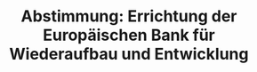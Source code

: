 ---
abstimmung:
  abstimmung: 1
  bundestagssitzung: 142
  datum: 1. Dezember 2023
  legislaturperiode: 20
categories:
- Todo
data:
- title: Abstimmungsergebnis 20231201_1.pdf
  url: /res/2025-btw/abstimmungsergebnisse/20231201_1.pdf
- title: Abstimmungsergebnis 20231201_1_xls.xlsx
  url: /res/2025-btw/abstimmungsergebnisse/20231201_1_xls.xlsx
- title: Abstimmungsergebnis 20231201_1_xls.csv
  url: /res/2025-btw/abstimmungsergebnisse_csv/20231201_1_xls.csv
documents:
- local: /res/2025-btw/drucksachen/2009091.pdf
  summary: '### Gesetzesentwurf der Bundesregierung: Änderungen am Übereinkommen zur
    Errichtung der Europäischen Bank für Wiederaufbau und Entwicklung


    Dieser Gesetzesentwurf der Bundesregierung dient der Ratifizierung von Änderungen
    des Übereinkommens zur Errichtung der Europäischen Bank für Wiederaufbau und Entwicklung
    (EBWE).  Die Änderungen betreffen die Erweiterung des Tätigkeitsbereichs der EBWE
    auf Subsahara-Afrika und den Irak sowie die Aufhebung der satzungsmäßigen Kapitalbeschränkung
    für die ordentliche Geschäftstätigkeit.


    **Kernpunkte und Ziele:**


    * Erweiterung des Tätigkeitsbereichs der EBWE auf Subsahara-Afrika und den Irak

    * Aufhebung der satzungsmäßigen Kapitalbeschränkung für die EBWE

    * Effizientere Nutzung des Kapitals der EBWE

    * Beitrag zur Erreichung der UN-Agenda 2030 für nachhaltige Entwicklung'
  title: Drucksache 20/9091
  url: https://dserver.bundestag.de/btd/20/090/2009091.pdf
- local: /res/2025-btw/drucksachen/2009566.pdf
  summary: '### Beschlussempfehlung und Bericht des Finanzausschusses


    Der Finanzausschuss empfiehlt die Annahme des Gesetzentwurfs der Bundesregierung
    zur Ratifizierung von Änderungen des Übereinkommens zur Errichtung der Europäischen
    Bank für Wiederaufbau und Entwicklung (EBWE).


    **Kernpunkte und Ziele:**


    * Erweiterung des Tätigkeitsbereichs der EBWE auf Subsahara-Afrika und den Irak.

    * Aufhebung der satzungsmäßigen Kapitalbeschränkung der EBWE.

    * Schaffung der Voraussetzungen für die Ratifizierung der Änderungen des Übereinkommens.


    '
  title: Drucksache 20/9566
  url: https://dserver.bundestag.de/btd/20/095/2009566.pdf
ergebnis:
  AfD:
    enthaltung: 0
    gesamt: 78
    ja: 0
    nein: 54
    nichtabgegeben: 24
    ungueltig: 0
  Bündnis 90/Die Grünen:
    enthaltung: 0
    gesamt: 117
    ja: 97
    nein: 0
    nichtabgegeben: 20
    ungueltig: 0
  CDU/CSU:
    enthaltung: 0
    gesamt: 197
    ja: 146
    nein: 0
    nichtabgegeben: 51
    ungueltig: 0
  Die Linke:
    enthaltung: 22
    gesamt: 38
    ja: 0
    nein: 4
    nichtabgegeben: 12
    ungueltig: 0
  FDP:
    enthaltung: 0
    gesamt: 92
    ja: 83
    nein: 0
    nichtabgegeben: 9
    ungueltig: 0
  Fraktionslos:
    enthaltung: 0
    gesamt: 6
    ja: 1
    nein: 3
    nichtabgegeben: 2
    ungueltig: 0
  SPD:
    enthaltung: 0
    gesamt: 206
    ja: 182
    nein: 0
    nichtabgegeben: 24
    ungueltig: 0
layout: abstimmung
links:
- title: Link zu bundestag.de
  url: https://www.bundestag.de/parlament/plenum/abstimmung/abstimmung?id=884
preview: 'Deutscher Bundestag


  142. Sitzung des Deutschen Bundestages

  am Freitag, 1. Dezember 2023


  Endgültiges Ergebnis der Namentlichen Abstimmung Nr. 1


  Gesetzentwurf der Bundesregierung

  Entwurf eines Gesetzes zu den Änderungen vom 18. Mai 2023 des Übereinkommens vom

  29. Mai 1990 zur Errichtung der Europäischen Bank für Wiederaufbau und Entwicklung

  Drs. 20/9091 und 20/9566'
tags:
- Todo
title: 'Abstimmung: Errichtung der Europäischen Bank für Wiederaufbau und Entwicklung'
---